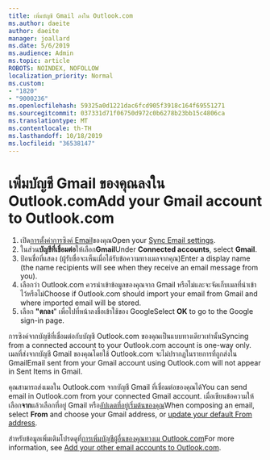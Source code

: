 ```yaml
---
title: เพิ่มบัญชี Gmail ลงใน Outlook.com
ms.author: daeite
author: daeite
manager: joallard
ms.date: 5/6/2019
ms.audience: Admin
ms.topic: article
ROBOTS: NOINDEX, NOFOLLOW
localization_priority: Normal
ms.custom:
- "1820"
- "9000236"
ms.openlocfilehash: 59325a0d1221dac6fcd905f3918c164f69551271
ms.sourcegitcommit: 037331d71f06750d972c0b6278b23bb15c4806ca
ms.translationtype: MT
ms.contentlocale: th-TH
ms.lasthandoff: 10/18/2019
ms.locfileid: "36538147"
---
```

# <a name="add-your-gmail-account-to-outlookcom"></a><span data-ttu-id="f87ba-102">เพิ่มบัญชี Gmail ของคุณลงใน Outlook.com</span><span class="sxs-lookup"><span data-stu-id="f87ba-102">Add your Gmail account to Outlook.com</span></span>

1. <span data-ttu-id="f87ba-103">เปิด[การตั้งค่าการซิงค์ Email](https://go.microsoft.com/fwlink/?linkid=875264)ของคุณ</span><span class="sxs-lookup"><span data-stu-id="f87ba-103">Open your [Sync Email settings](https://go.microsoft.com/fwlink/?linkid=875264).</span></span>
2. <span data-ttu-id="f87ba-104">ในส่วน**บัญชีที่เชื่อมต่อ**ให้เลือก**Gmail**</span><span class="sxs-lookup"><span data-stu-id="f87ba-104">Under **Connected accounts**, select **Gmail**.</span></span>
3. <span data-ttu-id="f87ba-105">ป้อนชื่อที่แสดง (ผู้รับชื่อจะเห็นเมื่อได้รับข้อความทางเมลจากคุณ)</span><span class="sxs-lookup"><span data-stu-id="f87ba-105">Enter a display name (the name recipients will see when they receive an email message from you).</span></span>
4. <span data-ttu-id="f87ba-106">เลือกว่า Outlook.com ควรนำเข้าข้อมูลของคุณจาก Gmail หรือไม่และจะจัดเก็บเมลที่นำเข้าไว้หรือไม่</span><span class="sxs-lookup"><span data-stu-id="f87ba-106">Choose if Outlook.com should import your email from Gmail and where imported email will be stored.</span></span>
5. <span data-ttu-id="f87ba-107">เลือก **"ตกลง**" เพื่อไปที่หน้าลงชื่อเข้าใช้ของ Google</span><span class="sxs-lookup"><span data-stu-id="f87ba-107">Select **OK** to go to the Google sign-in page.</span></span>

<span data-ttu-id="f87ba-108">การซิงค์จากบัญชีที่เชื่อมต่อกับบัญชี Outlook.com ของคุณเป็นแบบทางเดียวเท่านั้น</span><span class="sxs-lookup"><span data-stu-id="f87ba-108">Syncing from a connected account to your Outlook.com account is one-way only.</span></span> <span data-ttu-id="f87ba-109">เมลที่ส่งจากบัญชี Gmail ของคุณโดยใช้ Outlook.com จะไม่ปรากฏในรายการที่ถูกส่งใน Gmail</span><span class="sxs-lookup"><span data-stu-id="f87ba-109">Email sent from your Gmail account using Outlook.com will not appear in Sent Items in Gmail.</span></span>

<span data-ttu-id="f87ba-110">คุณสามารถส่งเมลใน Outlook.com จากบัญชี Gmail ที่เชื่อมต่อของคุณได้</span><span class="sxs-lookup"><span data-stu-id="f87ba-110">You can send email in Outlook.com from your connected Gmail account.</span></span> <span data-ttu-id="f87ba-111">เมื่อเขียนข้อความให้เลือก**จาก**แล้วเลือกที่อยู่ Gmail หรือ[อัปเดตที่อยู่เริ่มต้นของคุณ](https://go.microsoft.com/fwlink/?linkid=875264)</span><span class="sxs-lookup"><span data-stu-id="f87ba-111">When composing an email, select **From** and choose your Gmail address, or [update your default From address](https://go.microsoft.com/fwlink/?linkid=875264).</span></span>

<span data-ttu-id="f87ba-112">สำหรับข้อมูลเพิ่มเติมโปรดดูที่[การเพิ่มบัญชีผู้อื่นของคุณทางเม Outlook.com](https://support.office.com/article/c5224df4-5885-4e79-91ba-523aa743f0ba?wt.mc_id=Office_Outlook_com_Alchemy)</span><span class="sxs-lookup"><span data-stu-id="f87ba-112">For more information, see [Add your other email accounts to Outlook.com](https://support.office.com/article/c5224df4-5885-4e79-91ba-523aa743f0ba?wt.mc_id=Office_Outlook_com_Alchemy).</span></span>